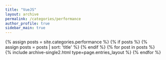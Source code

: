 ```yaml
---
title: "VueJS"
layout: archive
permalink: /categories/performance
author_profile: true
sidebar_main: true
---
```



{% assign posts = site.categories.performance %}
{% if posts %}
  {% assign posts = posts | sort: 'title' %}
{% endif %}
{% for post in posts %} {% include archive-single2.html type=page.entries_layout %} {% endfor %}